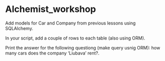 # Alchemist_workshop
<p>Add models for Car and Company from previous lessons using SQLAlchemy.</p>
<p>In your script, add a couple of rows to each table (also using ORM).</p>

<p>Print the answer for the following questiong (make query usnig ORM): how many cars does the company ‘Liubava’ rent?.</p>
